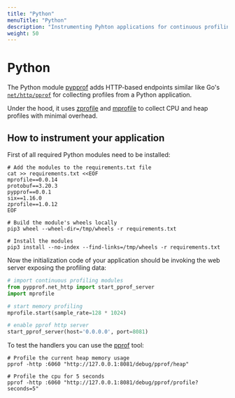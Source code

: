 ```yaml
---
title: "Python"
menuTitle: "Python"
description: "Instrumenting Pyhton applications for continuous profiling"
weight: 50
---
```


# Python

The Python module [pypprof] adds HTTP-based endpoints similar like Go's [`net/http/pprof`] for collecting profiles from a Python application.

Under the hood, it uses [zprofile] and [mprofile] to collect CPU and heap profiles with minimal overhead.

[`net/http/pprof`]: https://golang.org/pkg/net/http/pprof/
[pypprof]: https://github.com/timpalpant/pypprof
[zprofile]: https://github.com/timpalpant/zprofile
[mprofile]: https://github.com/timpalpant/mprofile

## How to instrument your application

First of all required Python modules need to be installed:

```shell
# Add the modules to the requirements.txt file
cat >> requirements.txt <<EOF
mprofile==0.0.14
protobuf==3.20.3
pypprof==0.0.1
six==1.16.0
zprofile==1.0.12
EOF

# Build the module's wheels locally
pip3 wheel --wheel-dir=/tmp/wheels -r requirements.txt

# Install the modules
pip3 install --no-index --find-links=/tmp/wheels -r requirements.txt
```

Now the initialization code of your application should be invoking the web server exposing the profiling data:

```python
# import continuous profiling modules
from pypprof.net_http import start_pprof_server
import mprofile

# start memory profiling
mprofile.start(sample_rate=128 * 1024)

# enable pprof http server
start_pprof_server(host='0.0.0.0', port=8081)
```

To test the handlers you can use the [pprof] tool:

```shell
# Profile the current heap memory usage
pprof -http :6060 "http://127.0.0.1:8081/debug/pprof/heap"

# Profile the cpu for 5 seconds
pprof -http :6060 "http://127.0.0.1:8081/debug/pprof/profile?seconds=5"
```

[pprof]: https://github.com/google/pprof
